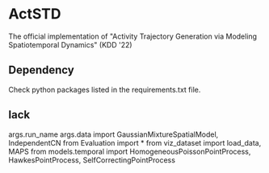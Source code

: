 # ActSTD

The official implementation of "Activity Trajectory Generation via Modeling Spatiotemporal Dynamics" (KDD '22)

## Dependency
Check python packages listed in the requirements.txt file.

## lack
args.run_name
args.data
import GaussianMixtureSpatialModel, IndependentCN
from Evaluation import *
from viz_dataset import load_data, MAPS
from models.temporal import HomogeneousPoissonPointProcess, HawkesPointProcess, SelfCorrectingPointProcess